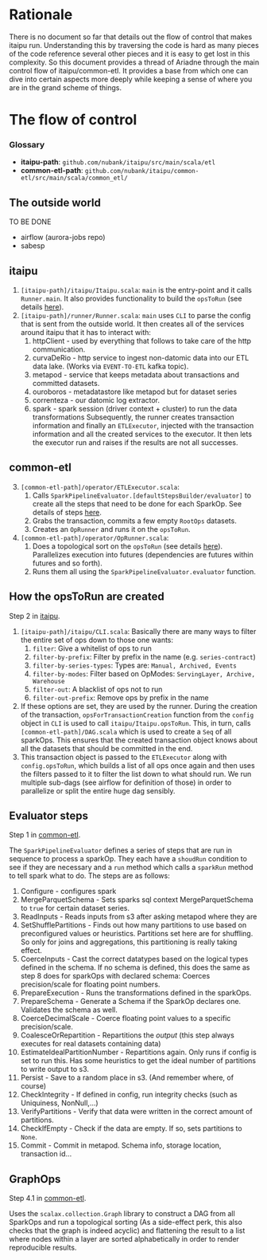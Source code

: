 # Rationale

There is no document so far that details out the flow of control that makes
itaipu run. Understanding this by traversing the code is hard as many pieces of
the code reference several other pieces and it is easy to get lost in this
complexity. So this document provides a thread of Ariadne through the main
control flow of itaipu/common-etl. It provides a base from which one can dive
into certain aspects more deeply while keeping a sense of where you are in the
grand scheme of things.

# The flow of control

### Glossary

* **itaipu-path**: `github.com/nubank/itaipu/src/main/scala/etl`
* **common-etl-path**: `github.com/nubank/itaipu/common-etl/src/main/scala/common_etl/`

## The outside world

TO BE DONE

* airflow (aurora-jobs repo)
* sabesp

## itaipu

1. `[itaipu-path]/itaipu/Itaipu.scala`: `main` is the entry-point and it calls
   `Runner.main`. It also provides functionality to build the `opsToRun` (see
   details [here](#how-the-opsToRun-are-created)).
2. `[itaipu-path]/runner/Runner.scala`: `main` uses `CLI` to parse the config
   that is sent from the outside world. It then creates all of the services
   around itaipu that it has to interact with:
   1. httpClient - used by everything that follows to take care of the http
      communication.
   2. curvaDeRio - http service to ingest non-datomic data into our ETL data
      lake. (Works via `EVENT-TO-ETL` kafka topic).
   3. metapod - service that keeps metadata about transactions and committed
      datasets.
   4. ouroboros - metadatastore like metapod but for dataset series
   5. correnteza - our datomic log extractor.
   6. spark - spark session (driver context + cluster) to run the data
      transformations
   Subsequently, the runner creates transaction information and finally an
   `ETLExecutor`, injected with the transaction information and all the created
   services to the executor. It then lets the executor run and raises if the
   results are not all successes.

## common-etl

3. `[common-etl-path]/operator/ETLExecutor.scala`:
   1. Calls `SparkPipelineEvaluator.[defaultStepsBuilder/evaluator]` to create
      all the steps that need to be done for each SparkOp. See details of steps
      [here](#evaluator-steps).
   2. Grabs the transaction, commits a few empty `RootOps` datasets.
   3. Creates an `OpRunner` and runs it on the `opsToRun`.
4. `[common-etl-path]/operator/OpRunner.scala`:
   1. Does a topological sort on the `opsToRun` (see details
      [here](#graphops)). Parallelizes execution into futures (dependencies are
      futures within futures and so forth).
   2. Runs them all using the `SparkPipelineEvaluator.evaluator` function.

## How the opsToRun are created

Step 2 in [itaipu](#itaipu).

1. `[itaipu-path]/itaipu/CLI.scala`: Basically there are many ways to filter
   the entire set of ops down to those one wants:
   1. `filter`: Give a whitelist of ops to run
   2. `filter-by-prefix`: Filter by prefix in the name (e.g. `series-contract`)
   3. `filter-by-series-types`: Types are: `Manual, Archived, Events`
   4. `filter-by-modes`: Filter based on OpModes: `ServingLayer, Archive,
      Warehouse`
   5. `filter-out`: A blacklist of ops not to run
   6. `filter-out-prefix`: Remove ops by prefix in the name
2. If these options are set, they are used by the runner. During the creation
   of the transaction, `opsForTransactionCreation` function from the `config`
   object in `CLI` is used to call `itaipu/Itaipu.opsToRun`. This, in turn,
   calls `[common-etl-path]/DAG.scala` which is used to create a `Seq` of all
   sparkOps. This ensures that the created transaction object knows about all
   the datasets that should be committed in the end.
3. This transaction object is passed to the `ETLExecutor` along with
   `config.opsToRun`, which builds a list of all ops once again and then uses
   the filters passed to it to filter the list down to what should run. We run
   multiple sub-dags (see airflow for definition of those) in order to
   parallelize or split the entire huge dag sensibly.

## Evaluator steps

Step 1 in [common-etl](#common-etl).

The `SparkPipelineEvaluator` defines a series of steps that are run in sequence
to process a sparkOp. They each have a `shoudRun` condition to see if they are
necessary and a `run` method which calls a `sparkRun` method to tell spark what
to do. The steps are as follows:

01. Configure - configures spark
02. MergeParquetSchema - Sets sparks sql context MergeParquetSchema to `true`
    for certain dataset series.
03. ReadInputs - Reads inputs from s3 after asking metapod where they are
04. SetShufflePartitions - Finds out how many partitions to use based on
    preconfigured values or heuristics. Partitions set here are for shuffling.
    So only for joins and aggregations, this partitioning is really taking
    effect.
05. CoerceInputs - Cast the correct datatypes based on the logical types
    defined in the schema. If no schema is defined, this does the same as step
    8 does for sparkOps with declared schema: Coerces precision/scale for
    floating point numbers.
06. PrepareExecution - Runs the transformations defined in the sparkOps.
07. PrepareSchema - Generate a Schema if the SparkOp declares one. Validates
    the schema as well.
08. CoerceDecimalScale - Coerce floating point values to a specific
    precision/scale.
09. CoalesceOrRepartition - Repartitions the _output_ (this step always
    executes for real datasets containing data)
10. EstimateIdealPartitionNumber - Repartitions again. Only runs if config is
    set to run this. Has some heuristics to get the ideal number of partitions
    to write output to s3.
11. Persist - Save to a random place in s3. (And remember where, of course)
12. CheckIntegrity - If defined in config, run integrity checks (such as
    Uniquiness, NonNull,...)
13. VerifyPartitions - Verify that data were written in the correct amount of
    partitions.
14. CheckIfEmpty - Check if the data are empty. If so, sets partitions to
    `None`.
15. Commit - Commit in metapod. Schema info, storage location, transaction
    id...

## GraphOps

Step 4.1 in [common-etl](#common-etl).

Uses the `scalax.collection.Graph` library to construct a DAG from all SparkOps
and run a topological sorting (As a side-effect perk, this also checks that the
graph is indeed acyclic) and flattening the result to a list where nodes within
a layer are sorted alphabetically in order to render reproducible results.
